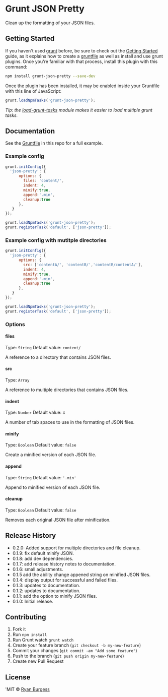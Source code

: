 Grunt JSON Pretty
=================

Clean up the formatting of your JSON files.

## Getting Started

If you haven't used [grunt][] before, be sure to check out the [Getting Started][] guide, as it explains how to create a [gruntfile][Getting Started] as well as install and use grunt plugins. Once you're familiar with that process, install this plugin with this command:

```sh
npm install grunt-json-pretty --save-dev
```

Once the plugin has been installed, it may be enabled inside your Gruntfile with this line of JavaScript:

```js
grunt.loadNpmTasks('grunt-json-pretty');
```

*Tip: the [load-grunt-tasks](https://github.com/sindresorhus/load-grunt-tasks) module makes it easier to load multiple grunt tasks.*

[grunt]: http://gruntjs.com
[Getting Started]: https://github.com/gruntjs/grunt/wiki/Getting-started


## Documentation

See the [Gruntfile](Gruntfile.js) in this repo for a full example.


### Example config

```js
grunt.initConfig({
  'json-pretty': {
      options: {
        files: 'content/',
        indent: 4,
        minify:true,
        append:'.min',
        cleanup:true
      },
   }
});

grunt.loadNpmTasks('grunt-json-pretty');
grunt.registerTask('default', ['json-pretty']);
```

### Example config with mutitple directories

```js
grunt.initConfig({
  'json-pretty': {
      options: {
        src: ['contentA/', 'contentB/','contentB/contentA/'],
        indent: 4,
        minify:true,
        append:'.min',
        cleanup:true
      },
   }
});

grunt.loadNpmTasks('grunt-json-pretty');
grunt.registerTask('default', ['json-pretty']);
```

### Options

#### files
Type: `String`
Default value: `content/`

A reference to a directory that contains JSON files.

#### src
Type: `Array`

A reference to multiple directories that contains JSON files.

#### indent
Type: `Number`
Default value: `4`

A number of tab spaces to use in the formatting of JSON files.

#### minify
Type: `Boolean`
Default value: `false`

Create a minified version of each JSON file.

#### append
Type: `String`
Default value: `'.min'`

Append to minified version of each JSON file.

#### cleanup
Type: `Boolean`
Default value: `false`

Removes each original JSON file after minification.



## Release History
* 0.2.0: Added support for multiple directories and file cleanup.
* 0.1.9: fix default minify JSON.
* 0.1.8: add dev dependencies.
* 0.1.7: add release history notes to documentation.
* 0.1.6: small adjustments.
* 0.1.5  add the ability change appened string on minified JSON files.
* 0.1.4: display output for successful and failed files.
* 0.1.3: updates to documentation.
* 0.1.2: updates to documentation.
* 0.1.1: add the option to minify JSON files.
* 0.1.0: Initial release.

## Contributing
1. Fork it
2. Run `npm install`
3. Run Grunt watch `grunt watch`
4. Create your feature branch (`git checkout -b my-new-feature`)
5. Commit your changes (`git commit -am "Add some feature"`)
6. Push to the branch (`git push origin my-new-feature`)
7. Create new Pull Request

## License
'MIT © [Ryan Burgess](http://github.com/ryanburgess)
